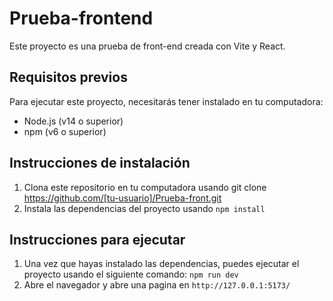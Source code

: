 # Prueba-frontend

Este proyecto es una prueba de front-end creada con Vite y React.

## Requisitos previos

Para ejecutar este proyecto, necesitarás tener instalado en tu computadora:

- Node.js (v14 o superior)
- npm (v6 o superior)

## Instrucciones de instalación

1. Clona este repositorio en tu computadora usando git clone https://github.com/[tu-usuario]/Prueba-front.git
2. Instala las dependencias del proyecto usando `npm install`

## Instrucciones para ejecutar

1. Una vez que hayas instalado las dependencias, puedes ejecutar el proyecto usando el siguiente comando:
`npm run dev`
2. Abre el navegador y abre una pagina en `http://127.0.0.1:5173/`
